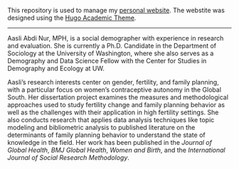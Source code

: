 This repository is used to manage my [personal website](https://aasli.info). The webstite was designed using the [Hugo Academic Theme](https://github.com/wowchemy/starter-hugo-academic).

___________________________________________________________________________________________________________________________________________________________

Aasli Abdi Nur, MPH, is a social demographer with experience in research and evaluation. She is currently a Ph.D. Candidate in the Department of Sociology at the University of Washington, where she also serves as a Demography and Data Science Fellow with the Center for Studies in Demography and Ecology at UW. 

Aasli’s research interests center on gender, fertility, and family planning, with a particular focus on women’s contraceptive autonomy in the Global South. Her dissertation project examines the measures and methodological approaches used to study fertility change and family planning behavior as well as the challenges with their application in high fertility settings. She also conducts research that applies data analysis techniques like topic modeling and bibliometric analysis to published literature on the determinants of family planning behavior to understand the state of knowledge in the field. Her work has been published in the *Journal of Global Health*, *BMJ Global Health*, *Women and Birth*, and the *International Journal of Social Research Methodology*.
